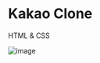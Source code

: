 # Kakao Clone

HTML & CSS



![image](https://user-images.githubusercontent.com/77267404/111069355-08e30a00-8510-11eb-9f17-3bce86204bc2.png)
